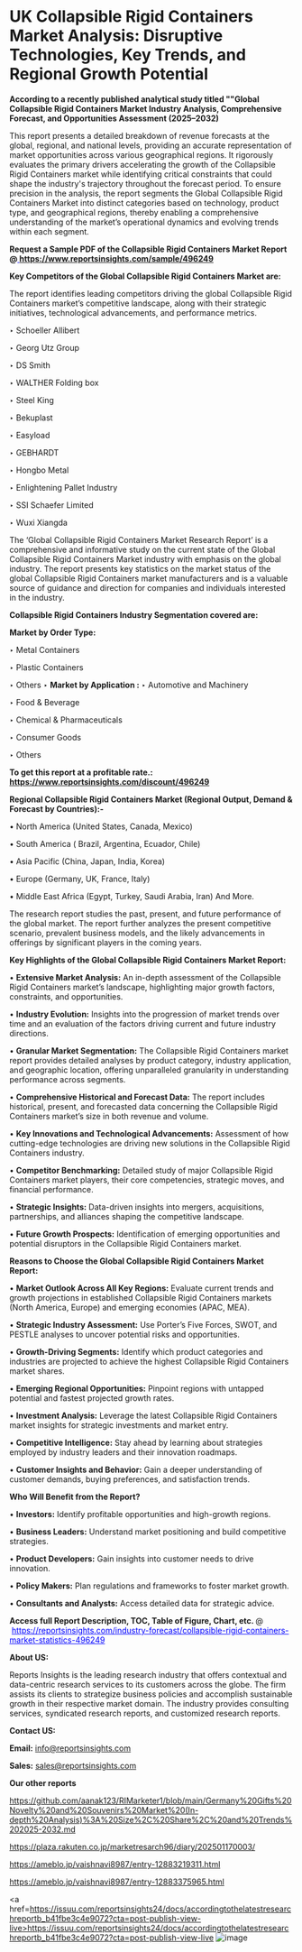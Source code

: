 # UK Collapsible Rigid Containers Market Analysis: Disruptive Technologies, Key Trends, and Regional Growth Potential

<strong>According to a recently published analytical study titled ""Global Collapsible Rigid Containers Market Industry Analysis, Comprehensive Forecast, and Opportunities Assessment (2025–2032)</strong>

This report presents a detailed breakdown of revenue forecasts at the global, regional, and national levels, providing an accurate representation of market opportunities across various geographical regions. It rigorously evaluates the primary drivers accelerating the growth of the Collapsible Rigid Containers market while identifying critical constraints that could shape the industry's trajectory throughout the forecast period. To ensure precision in the analysis, the report segments the Global Collapsible Rigid Containers Market into distinct categories based on technology, product type, and geographical regions, thereby enabling a comprehensive understanding of the market’s operational dynamics and evolving trends within each segment.

<strong>Request a Sample PDF of the Collapsible Rigid Containers Market Report </strong><strong>@<a href=https://www.reportsinsights.com/sample/496249 style=color:#0000ff;> https://www.reportsinsights.com/sample/496249</a></strong></font>

<strong>Key Competitors of the Global Collapsible Rigid Containers Market are:</strong>

The report identifies leading competitors driving the global Collapsible Rigid Containers market’s competitive landscape, along with their strategic initiatives, technological advancements, and performance metrics.

‣ Schoeller Allibert

‣ Georg Utz Group

‣ DS Smith

‣ WALTHER Folding box

‣ Steel King

‣ Bekuplast

‣ Easyload

‣ GEBHARDT

‣ Hongbo Metal

‣ Enlightening Pallet Industry

‣ SSI Schaefer Limited

‣ Wuxi Xiangda

The ‘Global Collapsible Rigid Containers Market Research Report’ is a comprehensive and informative study on the current state of the Global Collapsible Rigid Containers Market industry with emphasis on the global industry. The report presents key statistics on the market status of the global Collapsible Rigid Containers market manufacturers and is a valuable source of guidance and direction for companies and individuals interested in the industry.

<strong>Collapsible Rigid Containers Industry Segmentation covered are:</strong>

<strong>Market by Order Type: </strong>

‣ Metal Containers

‣ Plastic Containers

‣ Others
‣ 
<strong>Market by Application :</strong>
‣ Automotive and Machinery

‣ Food & Beverage

‣ Chemical & Pharmaceuticals

‣ Consumer Goods

‣ Others

<strong>To get this report at a profitable rate.: <a href=https://www.reportsinsights.com/discount/496249 style=color:#0000ff;>https://www.reportsinsights.com/discount/496249</a></strong></font>

<strong>Regional Collapsible Rigid Containers Market (Regional Output, Demand &amp; Forecast by Countries):-</strong>

• North America (United States, Canada, Mexico)

• South America ( Brazil, Argentina, Ecuador, Chile)

• Asia Pacific (China, Japan, India, Korea)

• Europe (Germany, UK, France, Italy)

• Middle East Africa (Egypt, Turkey, Saudi Arabia, Iran) And More.

The research report studies the past, present, and future performance of the global market. The report further analyzes the present competitive scenario, prevalent business models, and the likely advancements in offerings by significant players in the coming years.

<strong>Key Highlights of the Global Collapsible Rigid Containers Market Report:</strong>

• <strong>Extensive Market Analysis:</strong> An in-depth assessment of the Collapsible Rigid Containers market’s landscape, highlighting major growth factors, constraints, and opportunities.

• <strong>Industry Evolution:</strong> Insights into the progression of market trends over time and an evaluation of the factors driving current and future industry directions.

• <strong>Granular Market Segmentation:</strong> The Collapsible Rigid Containers market report provides detailed analyses by product category, industry application, and geographic location, offering unparalleled granularity in understanding performance across segments.

• <strong>Comprehensive Historical and Forecast Data:</strong> The report includes historical, present, and forecasted data concerning the Collapsible Rigid Containers market’s size in both revenue and volume.

• <strong>Key Innovations and Technological Advancements:</strong> Assessment of how cutting-edge technologies are driving new solutions in the Collapsible Rigid Containers industry.

• <strong>Competitor Benchmarking:</strong> Detailed study of major Collapsible Rigid Containers market players, their core competencies, strategic moves, and financial performance.

• <strong>Strategic Insights:</strong> Data-driven insights into mergers, acquisitions, partnerships, and alliances shaping the competitive landscape.

• <strong>Future Growth Prospects:</strong> Identification of emerging opportunities and potential disruptors in the Collapsible Rigid Containers market.

<strong>Reasons to Choose the Global Collapsible Rigid Containers Market Report:</strong>

• <strong>Market Outlook Across All Key Regions:</strong> Evaluate current trends and growth projections in established Collapsible Rigid Containers markets (North America, Europe) and emerging economies (APAC, MEA).

• <strong>Strategic Industry Assessment:</strong> Use Porter’s Five Forces, SWOT, and PESTLE analyses to uncover potential risks and opportunities.

• <strong>Growth-Driving Segments:</strong> Identify which product categories and industries are projected to achieve the highest Collapsible Rigid Containers market shares.

• <strong>Emerging Regional Opportunities:</strong> Pinpoint regions with untapped potential and fastest projected growth rates.

• <strong>Investment Analysis:</strong> Leverage the latest Collapsible Rigid Containers market insights for strategic investments and market entry.

• <strong>Competitive Intelligence:</strong> Stay ahead by learning about strategies employed by industry leaders and their innovation roadmaps.

• <strong>Customer Insights and Behavior:</strong> Gain a deeper understanding of customer demands, buying preferences, and satisfaction trends.

<strong>Who Will Benefit from the Report?</strong>

• <strong>Investors:</strong> Identify profitable opportunities and high-growth regions.

• <strong>Business Leaders:</strong> Understand market positioning and build competitive strategies.

• <strong>Product Developers:</strong> Gain insights into customer needs to drive innovation.

• <strong>Policy Makers:</strong> Plan regulations and frameworks to foster market growth.

• <strong>Consultants and Analysts:</strong> Access detailed data for strategic advice.
</ul>
<strong>Access full Report Description, TOC, Table of Figure, Chart, etc. </strong>@  <a href=https://reportsinsights.com/industry-forecast/collapsible-rigid-containers-market-statistics-496249 style=color:#0000ff;>https://reportsinsights.com/industry-forecast/collapsible-rigid-containers-market-statistics-496249</a></font>

<strong><strong>About US</strong>:</strong>

Reports Insights is the leading research industry that offers contextual and data-centric research services to its customers across the globe. The firm assists its clients to strategize business policies and accomplish sustainable growth in their respective market domain. The industry provides consulting services, syndicated research reports, and customized research reports.

<strong>Contact US:</strong>

<p class=""""><b>Email:</b> <a href=mailto:info@reportsinsights.com>info@reportsinsights.com</a></p>
<p class=""""><b>Sales:</b> <a href=mailto:sales@reportsinsights.com>sales@reportsinsights.com</a></p>

<strong>Our other reports</strong>

<a href=https://github.com/aanak123/RIMarketer1/blob/main/Germany%20Gifts%20Novelty%20and%20Souvenirs%20Market%20(In-depth%20Analysis)%3A%20Size%2C%20Share%2C%20and%20Trends%202025-2032.md>https://github.com/aanak123/RIMarketer1/blob/main/Germany%20Gifts%20Novelty%20and%20Souvenirs%20Market%20(In-depth%20Analysis)%3A%20Size%2C%20Share%2C%20and%20Trends%202025-2032.md</a>

<a href=https://plaza.rakuten.co.jp/marketresarch96/diary/202501170003/>https://plaza.rakuten.co.jp/marketresarch96/diary/202501170003/</a>

<a href=https://ameblo.jp/vaishnavi8987/entry-12883219311.html>https://ameblo.jp/vaishnavi8987/entry-12883219311.html</a>

<a href=https://ameblo.jp/vaishnavi8987/entry-12883375965.html>https://ameblo.jp/vaishnavi8987/entry-12883375965.html</a>

<a href=https://issuu.com/reportsinsights24/docs/accordingtothelatestresearchreportb_b41fbe3c4e9072?cta=post-publish-view-live>https://issuu.com/reportsinsights24/docs/accordingtothelatestresearchreportb_b41fbe3c4e9072?cta=post-publish-view-live</a>
![image](https://github.com/user-attachments/assets/db5324e7-43d1-4878-b4e0-586cb5c725ea)
